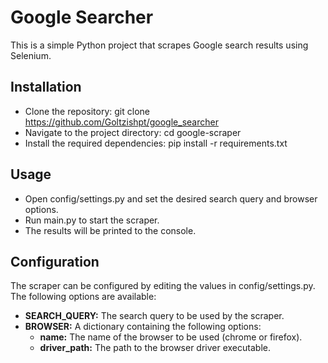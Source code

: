 # Google Searcher
This is a simple Python project that scrapes Google search results using Selenium.

## Installation
- Clone the repository: git clone https://github.com/Goltzishpt/google_searcher
- Navigate to the project directory: cd google-scraper
- Install the required dependencies: pip install -r requirements.txt

## Usage
- Open config/settings.py and set the desired search query and browser options.
- Run main.py to start the scraper.
- The results will be printed to the console.

## Configuration
The scraper can be configured by editing the values in config/settings.py. The following options are available:

* **SEARCH_QUERY:** The search query to be used by the scraper.
* **BROWSER:** A dictionary containing the following options:
    + **name:** The name of the browser to be used (chrome or firefox). 
    + **driver_path:** The path to the browser driver executable.

